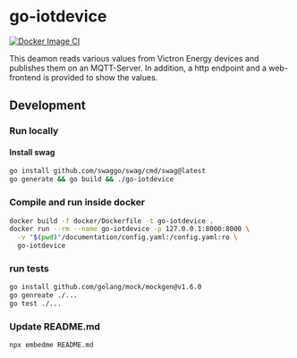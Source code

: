 # go-iotdevice
[![Docker Image CI](https://github.com/koestler/js-iotsensor/actions/workflows/docker-image.yml/badge.svg?branch=main)](https://github.com/koestler/js-iotsensor/actions/workflows/docker-image.yml)

This deamon reads various values from Victron Energy devices and publishes them on an MQTT-Server.
In addition, a http endpoint and a web-frontend is provided to show the values.

## Development

### Run locally
#### Install swag
```bash
go install github.com/swaggo/swag/cmd/swag@latest
go generate && go build && ./go-iotdevice
```

### Compile and run inside docker
```bash
docker build -f docker/Dockerfile -t go-iotdevice .
docker run --rm --name go-iotdevice -p 127.0.0.1:8000:8000 \
  -v "$(pwd)"/documentation/config.yaml:/config.yaml:ro \
  go-iotdevice
```

### run tests
```bash
go install github.com/golang/mock/mockgen@v1.6.0
go genreate ./...
go test ./...
```

### Update README.md
```bash
npx embedme README.md
```
